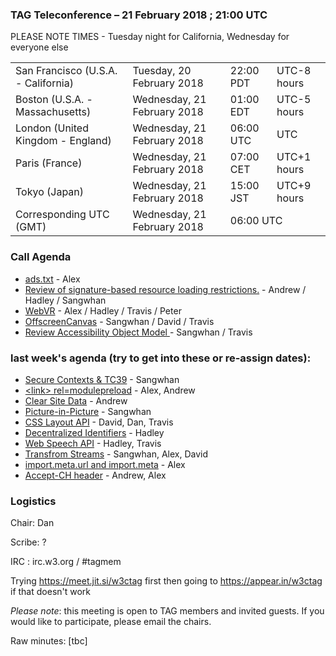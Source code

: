 ### TAG Teleconference – 21 February 2018 ; 21:00 UTC

PLEASE NOTE TIMES - Tuesday night for California, Wednesday for everyone else

<table>
<tr><td> San Francisco (U.S.A. - California) <td> Tuesday, 20 February 2018 <td> 22:00 PDT <td> UTC-8 hours
<tr><td> Boston (U.S.A. - Massachusetts) <td> Wednesday, 21 February 2018 <td> 01:00 EDT <td> UTC-5 hours
<tr><td> London (United Kingdom - England) <td> Wednesday, 21 February 2018 <td> 06:00 UTC <td> UTC
<tr><td> Paris (France) <td> Wednesday, 21 February 2018 <td> 07:00 CET <td> UTC+1 hours
<tr><td> Tokyo (Japan) <td> Wednesday, 21 February 2018 <td> 15:00 JST <td> UTC+9 hours
<tr><td> Corresponding UTC (GMT) <td> Wednesday, 21 February 2018 <td colspan=2> 06:00 UTC
</table>


### Call Agenda

* [ads.txt](https://github.com/w3ctag/design-reviews/issues/201) - Alex
* [Review of signature-based resource loading restrictions.](https://github.com/w3ctag/design-reviews/issues/186) - Andrew / Hadley / Sangwhan
* [WebVR](https://github.com/w3ctag/design-reviews/issues/185) - Alex / Hadley / Travis / Peter
* [OffscreenCanvas](https://github.com/w3ctag/design-reviews/issues/141) - Sangwhan / David / Travis
* [Review Accessibility Object Model ](https://github.com/w3ctag/design-reviews/issues/141) - Sangwhan / Travis

### last week's agenda (try to get into these or re-assign dates):

* [Secure Contexts & TC39](https://github.com/w3ctag/design-principles/pull/75) - Sangwhan
* [&lt;link&gt; rel=modulepreload](https://github.com/w3ctag/design-reviews/issues/213) - Alex, Andrew
* [Clear Site Data](https://github.com/w3ctag/design-reviews/issues/213) - Andrew
* [Picture-in-Picture](https://github.com/w3ctag/design-reviews/issues/226) - Sangwhan
* [CSS Layout API](https://github.com/w3ctag/design-reviews/issues/224) - David, Dan, Travis
* [Decentralized Identifiers](https://github.com/w3ctag/design-reviews/issues/216) - Hadley
* [Web Speech API](https://github.com/w3ctag/design-reviews/issues/214) - Hadley, Travis
* [Transfrom Streams](https://github.com/w3ctag/design-reviews/issues/211) - Sangwhan, Alex, David
* [import.meta.url and import.meta](https://github.com/w3ctag/design-reviews/issues/208) - Alex
* [Accept-CH header](https://github.com/w3ctag/design-reviews/issues/206) - Andrew, Alex

### Logistics

Chair: Dan

Scribe: ?

IRC : irc.w3.org / #tagmem

Trying https://meet.jit.si/w3ctag first then going to  https://appear.in/w3ctag if that doesn't work

*Please note*: this meeting is open to TAG members and invited guests. If you would like to participate, please email the chairs.

Raw minutes: [tbc]
